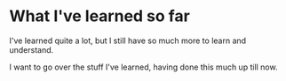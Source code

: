 # What I've learned so far
I've learned quite a lot, but I still have so much more to learn and understand.

I want to go over the stuff I've learned, having done this much up till now.
